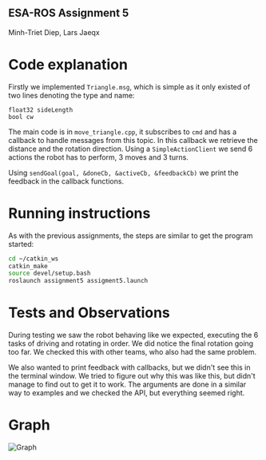 ESA-ROS Assignment 5
--------------------

Minh-Triet Diep, Lars Jaeqx

# Code explanation

Firstly we implemented `Triangle.msg`, which is simple as it only existed of two lines denoting the type and name:

```
float32 sideLength
bool cw
```

The main code is in `move_triangle.cpp`, it subscribes to `cmd` and has a callback to handle messages from this topic. In this callback we retrieve the distance and the rotation direction. Using a `SimpleActionClient` we send 6 actions the robot has to perform, 3 moves and 3 turns.

Using `sendGoal(goal, &doneCb, &activeCb, &feedbackCb)` we print the feedback in the callback functions.

# Running instructions  

As with the previous assignments, the steps are similar to get the program started:

```sh
cd ~/catkin_ws
catkin_make
source devel/setup.bash
roslaunch assignment5 assigment5.launch
```


# Tests and Observations

During testing we saw the robot behaving like we expected, executing the 6 tasks of driving and rotating in order. We did notice the final rotation going too far. We checked this with other teams, who also had the same problem. 

We also wanted to print feedback with callbacks, but we didn't see this in the terminal window. We tried to figure out why this was like this, but didn't manage to find out to get it to work. The arguments are done in a similar way to examples and we checked the API, but everything seemed right.

# Graph 

![Graph](./assignment5-rosgraph.png)
